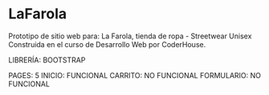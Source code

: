 # LaFarola
Prototipo de sitio web para: La Farola, tienda de ropa - Streetwear Unisex 
Construida en el curso de Desarrollo Web por CoderHouse.

LIBRERÍA:
BOOTSTRAP

PAGES: 5
INICIO: FUNCIONAL
CARRITO: NO FUNCIONAL
FORMULARIO: NO FUNCIONAL
